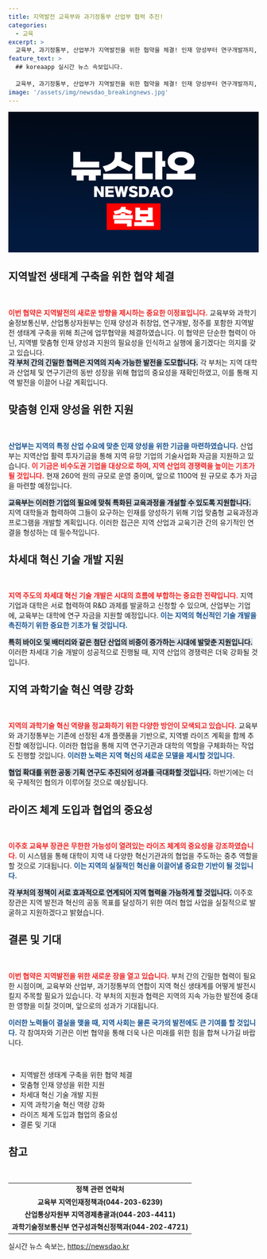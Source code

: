 ```yaml
---
title: 지역발전 교육부와 과기정통부 산업부 협력 추진!
categories:
  - 교육
excerpt: >
  교육부, 과기정통부, 산업부가 지역발전을 위한 협약을 체결! 인재 양성부터 연구개발까지, 첨단산업 혁신을 위한 통합 지원이 시작된다. 지역 대학과 기업의 동반 성장이 기대되는 이 협력, 여러분의 관심이 필요합니다! 클릭하여 자세한 내용을 확인해보세요!
feature_text: >
  ## koreaapp 실시간 뉴스 속보입니다.

  교육부, 과기정통부, 산업부가 지역발전을 위한 협약을 체결! 인재 양성부터 연구개발까지, 첨단산업 혁신을 위한 통합 지원이 시작된다. 지역 대학과 기업의 동반 성장이 기대되는 이 협력, 여러분의 관심이 필요합니다! 클릭하여 자세한 내용을 확인해보세요!
image: '/assets/img/newsdao_breakingnews.jpg'
---
```


<p><img src="/assets/img/newsdao_breakingnews.jpg" alt="koreaapp 속보" /></p>

<h2 data-ke-size="size26">지역발전 생태계 구축을 위한 협약 체결</h2>

<p data-ke-size="size16">&nbsp;</p>

<p><b><span style="color: #ee2323;">이번 협약은 지역발전의 새로운 방향을 제시하는 중요한 이정표입니다.</span></b> 교육부와 과학기술정보통신부, 산업통상자원부는 인재 양성과 취창업, 연구개발, 정주를 포함한 지역발전 생태계 구축을 위해 최근에 업무협약을 체결하였습니다. 이 협약은 단순한 협력이 아닌, 지역별 맞춤형 인재 양성과 지원의 필요성을 인식하고 실행에 옮기겠다는 의지를 갖고 있습니다.<br />
<b><span style="background-color: #21538527;">각 부처 간의 긴밀한 협력은 지역의 지속 가능한 발전을 도모합니다.</span></b> 각 부처는 지역 대학과 산업체 및 연구기관의 동반 성장을 위해 협업의 중요성을 재확인하였고, 이를 통해 지역 발전을 이끌어 나갈 계획입니다. </p>

<h2 data-ke-size="size26">맞춤형 인재 양성을 위한 지원</h2>

<p data-ke-size="size16">&nbsp;</p>

<p><b><span style="color: #1a5490;">산업부는 지역의 특정 산업 수요에 맞춘 인재 양성을 위한 기금을 마련하였습니다.</span></b> 산업부는 지역산업 활력 투자기금을 통해 지역 유망 기업의 기술사업화 자금을 지원하고 있습니다. <b><span style="color: #ee2323;">이 기금은 비수도권 기업을 대상으로 하여, 지역 산업의 경쟁력을 높이는 기초가 될 것입니다.</span></b> 현재 260억 원의 규모로 운영 중이며, 앞으로 1100억 원 규모로 추가 자금을 마련할 예정입니다. </p>

<p><b><span style="background-color: #21538527;">교육부는 이러한 기업의 필요에 맞춰 특화된 교육과정을 개설할 수 있도록 지원합니다.</span></b> 지역 대학들과 협력하여 그들이 요구하는 인재를 양성하기 위해 기업 맞춤형 교육과정과 프로그램을 개발할 계획입니다. 이러한 접근은 지역 산업과 교육기관 간의 유기적인 연결을 형성하는 데 필수적입니다.</p>

<h2 data-ke-size="size26">차세대 혁신 기술 개발 지원</h2>

<p data-ke-size="size16">&nbsp;</p>

<p><b><span style="color: #ee2323;">지역 주도의 차세대 혁신 기술 개발은 시대의 흐름에 부합하는 중요한 전략입니다.</span></b> 지역기업과 대학은 서로 협력하여 R&amp;D 과제를 발굴하고 신청할 수 있으며, 산업부는 기업에, 교육부는 대학에 연구 자금을 지원할 예정입니다. <b><span style="color: #1a5490;">이는 지역의 혁신적인 기술 개발을 촉진하기 위한 중요한 기초가 될 것입니다.</span></b></p>

<p><b><span style="background-color: #21538527;">특히 바이오 및 배터리와 같은 첨단 산업의 비중이 증가하는 시대에 발맞춘 지원입니다.</span></b> 이러한 차세대 기술 개발이 성공적으로 진행될 때, 지역 산업의 경쟁력은 더욱 강화될 것입니다.</p>

<h2 data-ke-size="size26">지역 과학기술 혁신 역량 강화</h2>

<p data-ke-size="size16">&nbsp;</p>

<p><b><span style="color: #ee2323;">지역의 과학기술 혁신 역량을 정교화하기 위한 다양한 방안이 모색되고 있습니다.</span></b> 교육부와 과기정통부는 기존에 선정된 4개 플랫폼을 기반으로, 지역별 라이즈 계획을 함께 추진할 예정입니다. 이러한 협업을 통해 지역 연구기관과 대학의 역할을 구체화하는 작업도 진행할 것입니다. <b><span style="color: #1a5490;">이러한 노력은 지역 혁신의 새로운 모델을 제시할 것입니다.</span></b></p>

<p><b><span style="background-color: #21538527;">협업 확대를 위한 공동 기획 연구도 추진되어 성과를 극대화할 것입니다.</span></b> 하반기에는 더욱 구체적인 협의가 이루어질 것으로 예상됩니다.</p>

<h2 data-ke-size="size26">라이즈 체계 도입과 협업의 중요성</h2>

<p data-ke-size="size16">&nbsp;</p>

<p><b><span style="color: #ee2323;">이주호 교육부 장관은 무한한 가능성이 열려있는 라이즈 체계의 중요성을 강조하였습니다.</span></b> 이 시스템을 통해 대학이 지역 내 다양한 혁신기관과의 협업을 주도하는 중추 역할을 할 것으로 기대됩니다. <b><span style="color: #1a5490;">이는 지역의 실질적인 혁신을 이끌어낼 중요한 기반이 될 것입니다.</span></b></p>

<p><b><span style="background-color: #21538527;">각 부처의 정책이 서로 효과적으로 연계되어 지역 협력을 가능하게 할 것입니다.</span></b> 이주호 장관은 지역 발전과 혁신의 공동 목표를 달성하기 위한 여러 협업 사업을 실질적으로 발굴하고 지원하겠다고 밝혔습니다.</p>

<h2 data-ke-size="size26">결론 및 기대</h2>

<p data-ke-size="size16">&nbsp;</p>

<p><b><span style="color: #ee2323;">이번 협약은 지역발전을 위한 새로운 장을 열고 있습니다.</span></b> 부처 간의 긴밀한 협력이 필요한 시점이며, 교육부와 산업부, 과기정통부의 연합이 지역 혁신 생태계를 어떻게 발전시킬지 주목할 필요가 있습니다. 각 부처의 지원과 협력은 지역의 지속 가능한 발전에 중대한 영향을 미칠 것이며, 앞으로의 성과가 기대됩니다.</p>

<p><b><span style="color: #1a5490;">이러한 노력들이 결실을 맺을 때, 지역 사회는 물론 국가의 발전에도 큰 기여를 할 것입니다.</span></b> 각 참여자와 기관은 이번 협약을 통해 더욱 나은 미래를 위한 힘을 합쳐 나가길 바랍니다.</p>

<p data-ke-size="size16">&nbsp;</p>

<ul>
    <li>지역발전 생태계 구축을 위한 협약 체결</li>
    <li>맞춤형 인재 양성을 위한 지원</li>
    <li>차세대 혁신 기술 개발 지원</li>
    <li>지역 과학기술 혁신 역량 강화</li>
    <li>라이즈 체계 도입과 협업의 중요성</li>
    <li>결론 및 기대</li>
</ul>

<h2 data-ke-size="size26">참고</h2>

<p data-ke-size="size16">&nbsp;</p>

<table style="width: 100%;">
    <tr>
        <td style="text-align: center; height: 17px;"><b>정책 관련 연락처</b></td>
    </tr>
    <tr>
        <td style="text-align: center; height: 17px;"><b>교육부 지역인재정책과(044-203-6239)</b></td>
    </tr>
    <tr>
        <td style="text-align: center; height: 17px;"><b>산업통상자원부 지역경제총괄과(044-203-4411)</b></td>
    </tr>
    <tr>
        <td style="text-align: center; height: 17px;"><b>과학기술정보통신부 연구성과혁신정책과(044-202-4721)</b></td>
    </tr>
</table>
실시간 뉴스 속보는, <a href="https://newsdao.kr" rel="dofollow">https://newsdao.kr</a>


